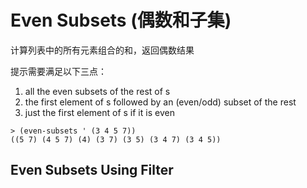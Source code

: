 # Even Subsets (偶数和子集)
计算列表中的所有元素组合的和，返回偶数结果

提示需要满足以下三点：
1. all the even subsets of the rest  of s
2. the first element of s followed by an (even/odd) subset of the rest
3. just the first element of s if it is even

~~~
> (even-subsets ' (3 4 5 7))
((5 7) (4 5 7) (4) (3 7) (3 5) (3 4 7) (3 4 5))
~~~

## Even Subsets Using Filter